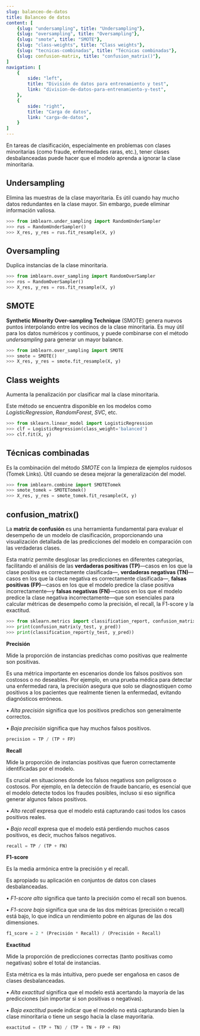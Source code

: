 ```yaml
---
slug: balanceo-de-datos
title: Balanceo de datos
content: [
	{slug: "undersampling", title: "Undersampling"},
	{slug: "oversampling", title: "Oversampling"},
	{slug: "smote", title: "SMOTE"},
	{slug: "class-weights", title: "Class weights"},
	{slug: "tecnicas-combinadas", title: "Técnicas combinadas"},
	{slug: confusion-matrix, title: "confusion_matrix()"},
]
navigation: [
	{
		side: "left",
		title: "División de datos para entrenamiento y test",
		link: "division-de-datos-para-entrenamiento-y-test",
	},
	{
		side: "right",
		title: "Carga de datos",
		link: "carga-de-datos",
	}
]
---
```


En tareas de clasificación, especialmente en problemas con clases minoritarias (como fraude, enfermedades raras, etc.), tener clases desbalanceadas puede hacer que el modelo aprenda a ignorar la clase minoritaria.

## Undersampling

Elimina las muestras de la clase mayoritaria. Es útil cuando hay mucho datos redundantes en la clase mayor. Sin embargo, puede eliminar información valiosa.

```python
>>> from imblearn.under_sampling import RandomUnderSampler
>>> rus = RandomUnderSampler()
>>> X_res, y_res = rus.fit_resample(X, y)
```

## Oversampling

Duplica instancias de la clase minoritaria.

```python
>>> from imblearn.over_sampling import RandomOverSampler
>>> ros = RandomOverSampler()
>>> X_res, y_res = ros.fit_resample(X, y)
```

## SMOTE

**Synthetic Minority Over-sampling Technique** (SMOTE) genera nuevos puntos interpolando entre los vecinos de la clase minoritaria. Es muy útil para los datos numéricos y continuos, y puede combinarse con el método _undersampling_ para generar un mayor balance.

```python
>>> from imblearn.over_sampling import SMOTE
>>> smote = SMOTE()
>>> X_res, y_res = smote.fit_resample(X, y)
```

## Class weights

Aumenta la penalización por clasificar mal la clase minoritaria.

Este método se encuentra disponible en los modelos como _LogisticRegression_, _RandomForest_, _SVC_, etc.

```python
>>> from sklearn.linear_model import LogisticRegression
>>> clf = LogisticRegression(class_weight='balanced')
>>> clf.fit(X, y)
```

## Técnicas combinadas

Es la combinación del método _SMOTE_ con la limpieza de ejemplos ruidosos (Tomek Links). Útil cuando se desea mejorar la generalización del model.

```python
>>> from imblearn.combine import SMOTETomek
>>> smote_tomek = SMOTETomek()
>>> X_res, y_res = smote_tomek.fit_resample(X, y)
```

## confusion_matrix()

La **matriz de confusión** es una herramienta fundamental para evaluar el desempeño de un modelo de clasificación, proporcionando una visualización detallada de las predicciones del modelo en comparación con las verdaderas clases.

Esta matriz permite desglosar las predicciones en diferentes categorías, facilitando el análisis de las **verdaderas positivas (TP)**—casos en los que la clase positiva es correctamente clasificada—, **verdaderas negativas (TN)**—casos en los que la clase negativa es correctamente clasificada—, **falsas positivas (FP)**—casos en los que el modelo predice la clase positiva incorrectamente—y **falsas negativas (FN)**—casos en los que el modelo predice la clase negativa incorrectamente—que son esenciales para calcular métricas de desempeño como la precisión, el recall, la F1-score y la exactitud.


```python
>>> from sklearn.metrics import classification_report, confusion_matrix
>>> print(confusion_matrix(y_test, y_pred))
>>> print(classification_report(y_test, y_pred))
```

**Precisión** 

Mide la proporción de instancias predichas como positivas que realmente son positivas.

Es una métrica importante en escenarios donde los falsos positivos son costosos o no deseables. Por ejemplo, en una prueba médica para detectar una enfermedad rara, la precisión asegura que solo se diagnostiquen como positivos a los pacientes que realmente tienen la enfermedad, evitando diagnósticos erróneos.

• _Alta precisión_ significa que los positivos predichos son generalmente correctos.

• _Baja precisión_ significa que hay muchos falsos positivos.

```python
precision = TP / (TP + FP)
```

**Recall** 

Mide la proporción de instancias positivas que fueron correctamente identificadas por el modelo.

Es crucial en situaciones donde los falsos negativos son peligrosos o costosos. Por ejemplo, en la detección de fraude bancario, es esencial que el modelo detecte todos los fraudes posibles, incluso si eso significa generar algunos falsos positivos.

• _Alto recall_ expresa que el modelo está capturando casi todos los casos positivos reales.

• _Bajo recall_ expresa que el modelo está perdiendo muchos casos positivos, es decir, muchos falsos negativos.

```python
recall = TP / (TP + FN)
```

**F1-score** 

Es la media armónica entre la precisión y el recall.

Es apropiado su aplicación en conjuntos de datos con clases desbalanceadas.

• _F1-score alto_ significa que tanto la precisión como el recall son buenos.

• _F1-score bajo_ significa que una de las dos métricas (precisión o recall) está bajo, lo que indica un rendimiento pobre en algunas de las dos dimensiones.

```python
f1_score = 2 * (Precisión * Recall) / (Precisión + Recall)
```

**Exactitud** 

Mide la proporción de predicciones correctas (tanto positivas como negativas) sobre el total de instancias.

Esta métrica es la más intuitiva, pero puede ser engañosa en casos de clases desbalanceadas.

• _Alta exactitud_ significa que el modelo está acertando la mayoría de las predicciones (sin importar si son positivas o negativas).

• _Baja exactitud_ puede indicar que el modelo no está capturando bien la clase minoritaria o tiene un sesgo hacia la clase mayoritaria.

```python
exactitud = (TP + TN) / (TP + TN + FP + FN)
```